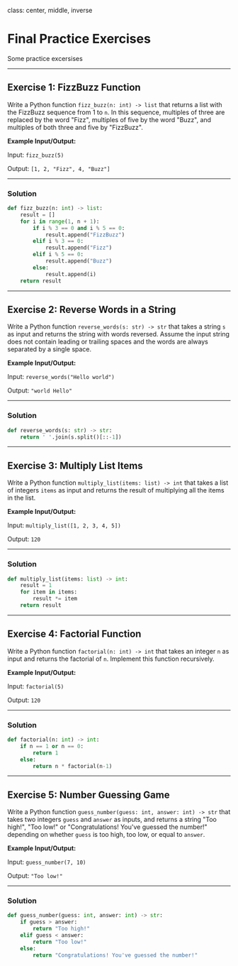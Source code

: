class: center, middle, inverse
# Final Practice Exercises
Some practice excersises

---

## Exercise 1: FizzBuzz Function
Write a Python function `fizz_buzz(n: int) -> list` that returns a list with the FizzBuzz sequence from 1 to `n`. In this sequence, multiples of three are replaced by the word "Fizz", multiples of five by the word "Buzz", and multiples of both three and five by "FizzBuzz".

**Example Input/Output:**

Input: `fizz_buzz(5)`

Output: `[1, 2, "Fizz", 4, "Buzz"]`

---

### Solution

```python
def fizz_buzz(n: int) -> list:
    result = []
    for i in range(1, n + 1):
        if i % 3 == 0 and i % 5 == 0:
            result.append("FizzBuzz")
        elif i % 3 == 0:
            result.append("Fizz")
        elif i % 5 == 0:
            result.append("Buzz")
        else:
            result.append(i)
    return result
```

---

## Exercise 2: Reverse Words in a String
Write a Python function `reverse_words(s: str) -> str` that takes a string `s` as input and returns the string with words reversed. Assume the input string does not contain leading or trailing spaces and the words are always separated by a single space.

**Example Input/Output:**

Input: `reverse_words("Hello world")`

Output: `"world Hello"`

---

### Solution
```python
def reverse_words(s: str) -> str:
    return ' '.join(s.split()[::-1])
```
---

## Exercise 3: Multiply List Items
Write a Python function `multiply_list(items: list) -> int` that takes a list of integers `items` as input and returns the result of multiplying all the items in the list.

**Example Input/Output:**

Input: `multiply_list([1, 2, 3, 4, 5])`

Output: `120`

---

### Solution
```python
def multiply_list(items: list) -> int:
    result = 1
    for item in items:
        result *= item  
    return result
```

---

## Exercise 4: Factorial Function
Write a Python function `factorial(n: int) -> int` that takes an integer `n` as input and returns the factorial of `n`. Implement this function recursively.

**Example Input/Output:**

Input: `factorial(5)`

Output: `120`

---

### Solution

```python
def factorial(n: int) -> int:
    if n == 1 or n == 0:
        return 1
    else:
        return n * factorial(n-1)
```

---

## Exercise 5: Number Guessing Game
Write a Python function `guess_number(guess: int, answer: int) -> str` that takes two integers `guess` and `answer` as inputs, and returns a string "Too high!", "Too low!" or "Congratulations! You've guessed the number!" depending on whether `guess` is too high, too low, or equal to `answer`.

**Example Input/Output:**

Input: `guess_number(7, 10)`

Output: `"Too low!"`

---

### Solution

```python
def guess_number(guess: int, answer: int) -> str:
    if guess > answer:
        return "Too high!"
    elif guess < answer:
        return "Too low!"
    else:
        return "Congratulations! You've guessed the number!"
```
